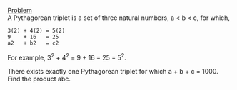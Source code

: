 [Problem](https://projecteuler.net/problem=9)<br>
A Pythagorean triplet is a set of three natural numbers, a < b < c, for which,

```
3(2) + 4(2) = 5(2)
9    + 16   = 25
a2   + b2   = c2
```

For example, 3<sup>2</sup> + 4<sup>2</sup> = 9 + 16 = 25 = 5<sup>2</sup>.

There exists exactly one Pythagorean triplet for which a + b + c = 1000.
Find the product abc.
